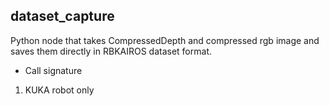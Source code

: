 ## dataset_capture

Python node that takes CompressedDepth and compressed rgb image and saves them directly in RBKAIROS dataset format.

* Call signature

1. KUKA robot only
```ros run dataset_capture ...